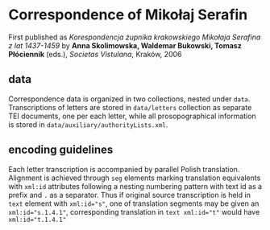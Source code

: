 # Correspondence of Mikołaj Serafin

First published as *Korespondencja żupnika krakowskiego Mikołaja Serafina z lat 1437-1459* 
by __Anna Skolimowska, Waldemar Bukowski, Tomasz Płóciennik__ (eds.), *Societas Vistulana*, Kraków, 2006

## data

Correspondence data is organized in two collections, nested under `data`. Transcriptions of letters are stored in `data/letters` collection as separate TEI documents, one per each letter, while all prosopographical information is stored in `data/auxiliary/authorityLists.xml`.

## encoding guidelines

Each letter transcription is accompanied by parallel Polish translation. Alignment is achieved through `seg` elements marking translation equivalents with `xml:id` attributes following a nesting numbering pattern with text id as a prefix and `.` as a separator. Thus if original source transcription is held in `text` element with `xml:id="s"`, one of translation segments may be given an `xml:id="s.1.4.1"`, corresponding translation in `text xml:id="t"` would have `xml:id="t.1.4.1"`
